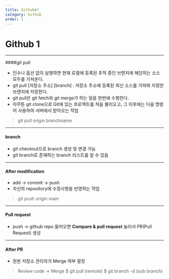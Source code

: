 ```yaml
---
title: Github#1
category: Github
order: 1
---
```



# Github 1

_ _ _


####git pull
- 인수나 옵션 없이 실행하면 현재 로컬에 등록된 추적 중인 브랜치에 해당하는 소스 모두를 가져온다.
- git pull [저장소 주소] [branch] : 저장소 주소에 등록된 최신 소스를 가져와 지정한 브랜치에 저장한다.
- git pull은 git fetch와 git merge가 하는 일을 한번에 수행한다.
- 아무튼 git clone으로 Git에 있는 프로젝트를 처음 불러오고, 그 이후에는 다음 명령어 사용하여 서버에서 받아오는 작업
> git pull origin branchname

- - -

#### branch
- git checkout으로 branch 생성 및 변경 가능
- git branch로 존재하는 branch 리스트를 알 수 있음
- - -
#### After modification
- add -> commit -> push
- 자신의 repository에 수정사항을 반영하는 작업
> git push origin main
- - -
#### Pull request
- push -> github repo 들어오면 **Compare & pull request** 눌러서 PR(Pull Request) 생성
- - -
#### After PR
- 원본 저장소 관리자가 Merge 여부 결정
> Review code -> Merge
> $ git pull (remote)
> $ git branch -d (sub branch)
